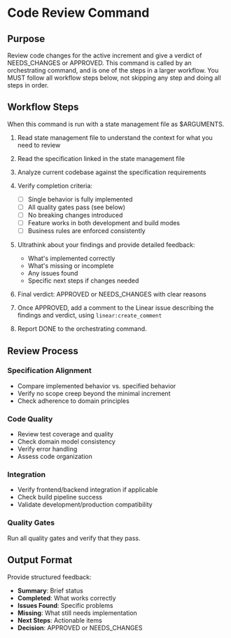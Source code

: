 # Code Review Command

## Purpose

Review code changes for the active increment and give a verdict of NEEDS_CHANGES or APPROVED.
This command is called by an orchestrating command, and is one of the steps in a larger workflow.
You MUST follow all workflow steps below, not skipping any step and doing all steps in order.

## Workflow Steps

When this command is run with a state management file as $ARGUMENTS.

1. Read state management file to understand the context for what you need to review

2. Read the specification linked in the state management file

3. Analyze current codebase against the specification requirements

4. Verify completion criteria:
   - [ ] Single behavior is fully implemented
   - [ ] All quality gates pass (see below)
   - [ ] No breaking changes introduced
   - [ ] Feature works in both development and build modes
   - [ ] Business rules are enforced consistently

5. Ultrathink about your findings and provide detailed feedback:
   - What's implemented correctly
   - What's missing or incomplete
   - Any issues found
   - Specific next steps if changes needed

6. Final verdict: APPROVED or NEEDS_CHANGES with clear reasons

7. Once APPROVED, add a comment to the Linear issue describing the findings and verdict, using `linear:create_comment`

8. Report DONE to the orchestrating command.

## Review Process

### Specification Alignment
- Compare implemented behavior vs. specified behavior
- Verify no scope creep beyond the minimal increment
- Check adherence to domain principles

### Code Quality
- Review test coverage and quality
- Check domain model consistency
- Verify error handling
- Assess code organization

### Integration
- Verify frontend/backend integration if applicable
- Check build pipeline success
- Validate development/production compatibility

### Quality Gates

Run all quality gates and verify that they pass.

## Output Format

Provide structured feedback:
- **Summary**: Brief status
- **Completed**: What works correctly
- **Issues Found**: Specific problems
- **Missing**: What still needs implementation
- **Next Steps**: Actionable items
- **Decision**: APPROVED or NEEDS_CHANGES
